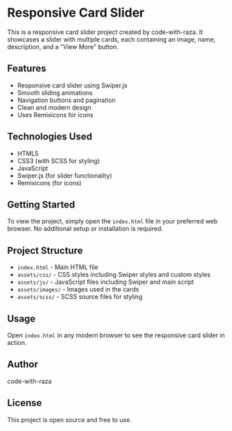 # Responsive Card Slider

This is a responsive card slider project created by code-with-raza. It showcases a slider with multiple cards, each containing an image, name, description, and a "View More" button.

## Features

- Responsive card slider using Swiper.js
- Smooth sliding animations
- Navigation buttons and pagination
- Clean and modern design
- Uses Remixicons for icons

## Technologies Used

- HTML5
- CSS3 (with SCSS for styling)
- JavaScript
- Swiper.js (for slider functionality)
- Remixicons (for icons)

## Getting Started

To view the project, simply open the `index.html` file in your preferred web browser. No additional setup or installation is required.

## Project Structure

- `index.html` - Main HTML file
- `assets/css/` - CSS styles including Swiper styles and custom styles
- `assets/js/` - JavaScript files including Swiper and main script
- `assets/images/` - Images used in the cards
- `assets/scss/` - SCSS source files for styling

## Usage

Open `index.html` in any modern browser to see the responsive card slider in action.

## Author

code-with-raza

## License

This project is open source and free to use.
